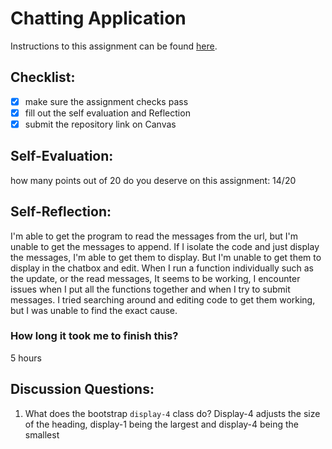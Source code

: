 Chatting Application
=====================
Instructions to this assignment can be found [here](https://it3049c.github.io/coursework/labs/chatting-app).

## Checklist:
- [x] make sure the assignment checks pass
- [x] fill out the self evaluation and Reflection
- [x] submit the repository link on Canvas

## Self-Evaluation:

how many points out of 20 do you deserve on this assignment: 
14/20

## Self-Reflection:
<!-- Write your self-reflection under this line -->
I'm able to get the program to read the messages from the url, but I'm unable to get the messages to append. If I isolate the code and just display the messages, I'm able to get them to display. But I'm unable to get them to display in the chatbox and edit. When I run a function individually such as the update, or the read messages, It seems to be working, I encounter issues when I put all the functions together and when I try to submit messages. I tried searching around and editing code to get them working, but I was unable to find the exact cause.
### How long it took me to finish this?
5 hours

## Discussion Questions:
1. What does the bootstrap `display-4` class do?
Display-4 adjusts the size of the heading, display-1 being the largest and display-4 being the smallest